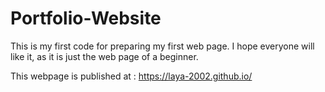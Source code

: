 # Portfolio-Website
  This is my first code for preparing my first web page. I hope everyone will like it, as it is just the web page of a beginner.
   
  This webpage is published at : 
  https://laya-2002.github.io/
